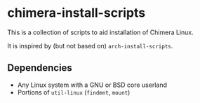 # chimera-install-scripts

This is a collection of scripts to aid installation of Chimera Linux.

It is inspired by (but not based on) `arch-install-scripts`.

## Dependencies

* Any Linux system with a GNU or BSD core userland
* Portions of `util-linux` (`findmnt`, `mount`)
